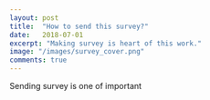 ```yaml
---
layout: post
title:  "How to send this survey?"
date:   2018-07-01
excerpt: "Making survey is heart of this work."
image: "/images/survey_cover.png"
comments: true
---
```

Sending survey is one of important 